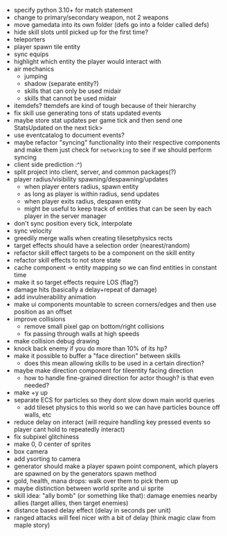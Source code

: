 - specify python 3.10+ for match statement
- change to primary/secondary weapon, not 2 weapons
- move gamedata into its own folder (defs go into a folder called defs)
- hide skill slots until picked up for the first time?
- teleporters
- player spawn tile entity
- sync equips
- highlight which entity the player would interact with
- air mechanics
  - jumping
  - shadow (separate entity?)
  - skills that can only be used midair
  - skills that cannot be used midair
- itemdefs? ttemdefs are kind of tough because of their hierarchy
- fix skill use generating tons of stats updated events
 - maybe store stat updates per game tick and then send one StatsUpdated on the next tick>
- use eventcatalog to document events?
- maybe refactor "syncing" functionality into their respective components and make them just check for `networking` to see if we should perform syncing
- client side prediction :^)
- split project into client, server, and common packages(?)
- player radius/visibility spawning/despawning/updates
  - when player enters radius, spawn entity
  - as long as player is within radius, send updates
  - when player exits radius, despawn entity
  - might be useful to keep track of entities that can be seen by each player in the server manager
- don't sync position every tick, interpolate
- sync velocity
- greedily merge walls when creating tilesetphysics rects
- target effects should have a selection order (nearest/random)
- refactor skill effect targets to be a component on the skill entity
- refactor skill effects to not store state
- cache component -> entity mapping so we can find entities in constant time
- make it so target effects require LOS (flag?)
- damage hits (basically a delay+repeat of damage)
- add invulnerability animation
- make ui components mountable to screen corners/edges and then use position as an offset
- improve collisions
  - remove small pixel gap on bottom/right collisions
  - fix passing through walls at high speeds
- make collision debug drawing
- knock back enemy if you do more than 10% of its hp?
- make it possible to buffer a "face direction" between skills
  - does this mean allowing skills to be used in a certain direction?
- maybe make direction component for tileentity facing direction
  - how to handle fine-grained direction for actor though? is that even needed?
- make +y up
- separate ECS for particles so they dont slow down main world queries
  - add tileset physics to this world so we can have particles bounce off walls, etc
- reduce delay on interact (will require handling key pressed events so player cant hold to repeatedly interact)
- fix subpixel glitchiness
- make 0, 0 center of sprites
- box camera
- add ysorting to camera
- generator should make a player spawn point component, which players are spawned on by the generators spawn method
- gold, health, mana drops: walk over them to pick them up
- maybe distinction between world sprite and ui sprite
- skill idea: "ally bomb" (or something like that): damage enemies nearby allies (target allies, then target enemies)
- distance based delay effect (delay in seconds per unit)
- ranged attacks will feel nicer with a bit of delay (think magic claw from maple story)